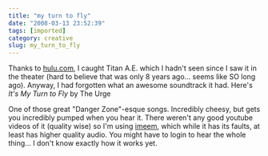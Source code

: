```yaml
---
title: "my turn to fly"
date: "2008-03-13 23:52:39"
tags: [imported]
category: creative
slug: my_turn_to_fly
---
```


Thanks to <a href="http://www.hulu.com">hulu.com</a>, I caught Titan A.E. which
I hadn't seen since I saw it in the theater (hard to believe that was only 8
years ago... seems like SO long ago). Anyway, I had forgotten what an awesome
soundtrack it had. Here's <em>It's My Turn to Fly</em> by The Urge

One of those great "Danger Zone"-esque songs. Incredibly cheesy, but gets you
incredibly pumped when you hear it. There weren't any good youtube videos of it
(quality wise) so I'm using <a href="http://www.imeem.com">imeem</a>, which
while it has its faults, at least has higher quality audio. You might have to
login to hear the whole thing... I don't know exactly how it works yet.
